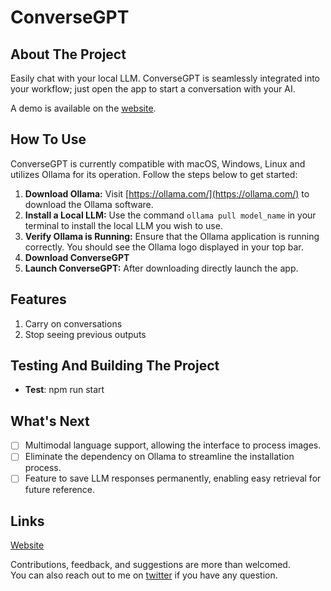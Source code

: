 # ConverseGPT

## About The Project

Easily chat with your local LLM. ConverseGPT is seamlessly integrated into your workflow; just open the app to start a conversation with your AI.

A demo is available on the [website](https://converse-gpt.vercel.app).
## How To Use

ConverseGPT is currently compatible with macOS, Windows, Linux and utilizes Ollama for its operation. Follow the steps below to get started:

1. **Download Ollama:** Visit [https://ollama.com/](https://ollama.com/) to download the Ollama software.
2. **Install a Local LLM:** Use the command `ollama pull model_name` in your terminal to install the local LLM you wish to use.
3. **Verify Ollama is Running:** Ensure that the Ollama application is running correctly. You should see the Ollama logo displayed in your top bar.
4. **Download ConverseGPT** 
5. **Launch ConverseGPT:** After downloading directly launch the app.


## Features
1. Carry on conversations
2. Stop seeing previous outputs

## Testing And Building The Project
- **Test**: npm run start
   
## What's Next

- [ ] Multimodal language support, allowing the interface to process images.
- [ ] Eliminate the dependency on Ollama to streamline the installation process.
- [ ] Feature to save LLM responses permanently, enabling easy retrieval for future reference.
## Links
[Website](https://converse-gpt.vercel.app)

Contributions, feedback, and suggestions are more than welcomed.\
You can also reach out to me on [twitter](https://twitter.com/Mayank_2107) if you have any question.
